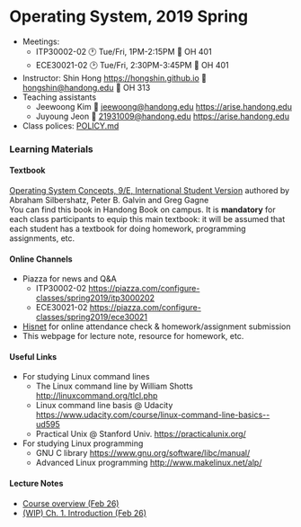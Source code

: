 # Operating System, 2019 Spring

* Meetings:
  - ITP30002-02 :clock1: Tue/Fri, 1PM-2:15PM :door: OH 401
  - ECE30021-02 :clock2: Tue/Fri, 2:30PM-3:45PM :door: OH 401
* Instructor: Shin Hong https://hongshin.github.io :email: hongshin@handong.edu :door: OH 313
* Teaching assistants
  - Jeewoong Kim :email: jeewoong@handong.edu https://arise.handong.edu
  - Juyoung Jeon :email: 21931009@handong.edu https://arise.handong.edu
* Class polices: [POLICY.md](POLICY.md)

### Learning Materials ###
#### Textbook ####
[Operating System Concepts, 9/E, International Student Version](http://www.kyobobook.co.kr/product/detailViewEng.laf?ejkGb=ENG&mallGb=ENG&barcode=9781118093757&orderClick=LAG&Kc=) authored by Abraham Silbershatz, Peter B. Galvin and Greg Gagne  
You can find this book in Handong Book on campus. It is **mandatory** for each class participants to equip this main textbook: it will be assumed that each student has a textbook for doing homework, programming assignments, etc.

#### Online Channels ####
* Piazza for news and Q&A
    - ITP30002-02 https://piazza.com/configure-classes/spring2019/itp3000202
    - ECE30021-02 https://piazza.com/configure-classes/spring2019/ece30021
* [Hisnet](http://hisnet.handong.edu) for online attendance check & homework/assignment submission
* This webpage for lecture note, resource for homework, etc.

#### Useful Links ####
* For studying Linux command lines
    - The Linux command line by William Shotts http://linuxcommand.org/tlcl.php
    - Linux command line basis @ Udacity https://www.udacity.com/course/linux-command-line-basics--ud595
    - Practical Unix @ Stanford Univ. https://practicalunix.org/
* For studying Linux programming
    - GNU C library https://www.gnu.org/software/libc/manual/
    - Advanced Linux programming http://www.makelinux.net/alp/

#### Lecture Notes ####
* [Course overview (Feb 26)](notes/syllabus.pdf)
* [(WIP) Ch. 1. Introduction (Feb 26)](notes/ch1-intro-wip.pdf)
